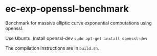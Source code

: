 # ec-exp-openssl-benchmark
Benchmark for massive elliptic curve exponential computations using openssl.

Use Ubuntu. Install openssl-dev
``
sudo apt-get install openssl-dev
``

The compilation instructions are in ``build.sh``.

